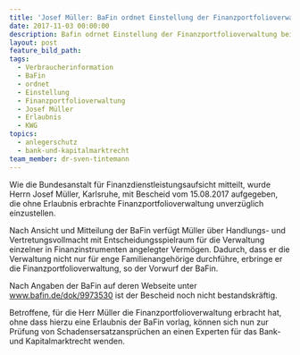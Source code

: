 ```yaml
---
title: 'Josef Müller: BaFin ordnet Einstellung der Finanzportfolioverwaltung an'
date: 2017-11-03 00:00:00
description: Bafin odrnet Einstellung der Finanzportfolioverwaltung bei Josef Müller an.
layout: post
feature_bild_path:
tags:
  - Verbraucherinformation
  - BaFin
  - ordnet
  - Einstellung
  - Finanzportfolioverwaltung
  - Josef Müller
  - Erlaubnis
  - KWG
topics:
  - anlegerschutz
  - bank-und-kapitalmarktrecht
team_member: dr-sven-tintemann
---
```



Wie die Bundesanstalt für Finanzdienstleistungsaufsicht mitteilt, wurde Herrn Josef Müller, Karlsruhe, mit Bescheid vom 15.08.2017 aufgegeben, die ohne Erlaubnis erbrachte Finanzportfolioverwaltung unverzüglich einzustellen.

Nach Ansicht und Mitteilung der BaFin verfügt Müller über Handlungs- und Vertretungsvollmacht mit Entscheidungsspielraum für die Verwaltung einzelner in Finanzinstrumenten angelegter Vermögen. Dadurch, dass er die Verwaltung nicht nur für enge Familienangehörige durchführe, erbringe er die Finanzportfolioverwaltung, so der Vorwurf der BaFin.

Nach Angaben der BaFin auf deren Webseite unter www.bafin.de/dok/9973530 ist der Bescheid noch nicht bestandskräftig.

Betroffene, für die Herr Müller die Finanzportfolioverwaltung erbracht hat, ohne dass hierzu eine Erlaubnis der BaFin vorlag, können sich nun zur Prüfung von Schadensersatzansprüchen an einen Experten für das Bank- und Kapitalmarktrecht wenden.